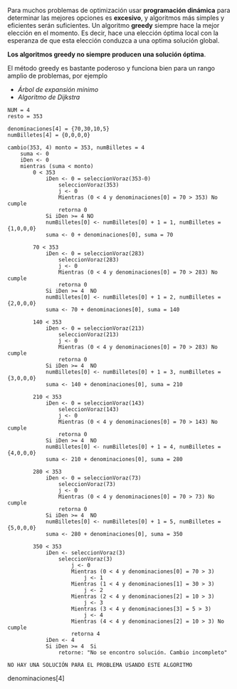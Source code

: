 
Para muchos problemas de optimización usar **programación dinámica** para determinar las mejores opciones es **excesivo**, y algoritmos más simples y eficientes serán suficientes.
Un algoritmo **greedy** siempre hace la mejor elección en el momento. Es decir, hace una elección óptima local con la esperanza de que esta elección conduzca a una optima solución global.

**Los algoritmos greedy no siempre producen una solución óptima**.

El método greedy es bastante poderoso y funciona bien para un rango amplio de problemas, por ejemplo
- *Árbol de expansión mínimo*
- *Algoritmo de Dijkstra*


```
NUM = 4
resto = 353

denominaciones[4] = {70,30,10,5}
numBilletes[4] = {0,0,0,0}

cambio(353, 4) monto = 353, numBilletes = 4
	suma <- 0
	iDen <- 0
	mientras (suma < monto)
		0 < 353
			iDen <- 0 = seleccionVoraz(353-0)
				seleccionVoraz(353)
				j <- 0
				Mientras (0 < 4 y denominaciones[0] = 70 > 353) No cumple
				retorna 0
			Si iDen >= 4 NO 
			numBilletes[0] <- numBilletes[0] + 1 = 1, numBilletes = {1,0,0,0}
			suma <- 0 + denominaciones[0], suma = 70
			
		70 < 353
			iDen <- 0 = seleccionVoraz(283)
				seleccionVoraz(283)
				j <- 0
				Mientras (0 < 4 y denominaciones[0] = 70 > 283) No cumple
				retorna 0
			Si iDen >= 4  NO
			numBilletes[0] <- numBilletes[0] + 1 = 2, numBilletes = {2,0,0,0}
			suma <- 70 + denominaciones[0], suma = 140

		140 < 353
			iDen <- 0 = seleccionVoraz(213)
				seleccionVoraz(213)
				j <- 0
				Mientras (0 < 4 y denominaciones[0] = 70 > 283) No cumple
				retorna 0
			Si iDen >= 4  NO
			numBilletes[0] <- numBilletes[0] + 1 = 3, numBilletes = {3,0,0,0}
			suma <- 140 + denominaciones[0], suma = 210

		210 < 353
			iDen <- 0 = seleccionVoraz(143)
				seleccionVoraz(143)
				j <- 0
				Mientras (0 < 4 y denominaciones[0] = 70 > 143) No cumple
				retorna 0
			Si iDen >= 4  NO
			numBilletes[0] <- numBilletes[0] + 1 = 4, numBilletes = {4,0,0,0}
			suma <- 210 + denominaciones[0], suma = 280

		280 < 353
			iDen <- 0 = seleccionVoraz(73)
				seleccionVoraz(73)
				j <- 0
				Mientras (0 < 4 y denominaciones[0] = 70 > 73) No cumple
				retorna 0
			Si iDen >= 4  NO
			numBilletes[0] <- numBilletes[0] + 1 = 5, numBilletes = {5,0,0,0}
			suma <- 280 + denominaciones[0], suma = 350

		350 < 353
			iDen <- seleccionVoraz(3)
				seleccionVoraz(3)
					j <- 0
					Mientras (0 < 4 y denominaciones[0] = 70 > 3)
						j <- 1
					Mientras (1 < 4 y denominaciones[1] = 30 > 3)
						j <- 2
					Mientras (2 < 4 y denominaciones[2] = 10 > 3)
						j <- 3
					Mientras (3 < 4 y denominaciones[3] = 5 > 3)
						j <- 4
					Mientras (4 < 4 y denominaciones[2] = 10 > 3) No cumple
					retorna 4
			iDen <- 4 
			Si iDen >= 4  Si
				retorne: "No se encontro solución. Cambio incompleto"

NO HAY UNA SOLUCIÓN PARA EL PROBLEMA USANDO ESTE ALGORITMO				
```
denominaciones[4]